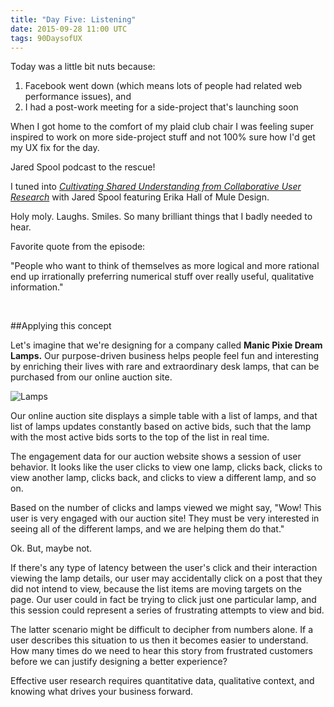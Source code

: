 ```yaml
---
title: "Day Five: Listening"
date: 2015-09-28 11:00 UTC
tags: 90DaysofUX
---
```


Today was a little bit nuts because:

1. Facebook went down (which means lots of people had related web performance issues), and
2. I had a post-work meeting for a side-project that's launching soon

When I got home to the comfort of my plaid club chair I was feeling super inspired to work on more side-project stuff and not 100% sure how I'd get my UX fix for the day.

Jared Spool podcast to the rescue!

I tuned into *[Cultivating Shared Understanding from Collaborative User Research](https://www.uie.com/brainsparks/2015/09/11/erika-hall-cultivating-shared-understanding-from-collaborative-user-research/)* with Jared Spool featuring Erika Hall of Mule Design.

Holy moly. Laughs. Smiles. So many brilliant things that I badly needed to hear.

Favorite quote from the episode:

"People who want to think of themselves as more logical and more rational end up irrationally preferring numerical stuff over really useful, qualitative information."

<br/>

##Applying this concept

Let's imagine that we're designing for a company called **Manic Pixie Dream Lamps.** Our purpose-driven business helps people feel fun and interesting by enriching their lives with rare and extraordinary desk lamps, that can be purchased from our online auction site.

![Lamps](/img/manicpixiedreamlamps.png)

Our online auction site displays a simple table with a list of lamps, and that list of lamps updates constantly based on active bids, such that the lamp with the most active bids sorts to the top of the list in real time.

The engagement data for our auction website shows a session of user behavior. It looks like the user clicks to view one lamp, clicks back, clicks to view another lamp, clicks back, and clicks to view a different lamp, and so on.

Based on the number of clicks and lamps viewed we might say, "Wow! This user is very engaged with our auction site! They must be very interested in seeing all of the different lamps, and we are helping them do that."

Ok. But, maybe not.

If there's any type of latency between the user's click and their interaction viewing the lamp details, our user may accidentally click on a post that they did not intend to view, because the list items are moving targets on the page. Our user could in fact be trying to click just one particular lamp, and this session could represent a series of frustrating attempts to view and bid.

The latter scenario might be difficult to decipher from numbers alone. If a user describes this situation to us then it becomes easier to understand. How many times do we need to hear this story from frustrated customers before we can justify designing a better experience?

Effective user research requires quantitative data, qualitative context, and knowing what drives your business forward.

